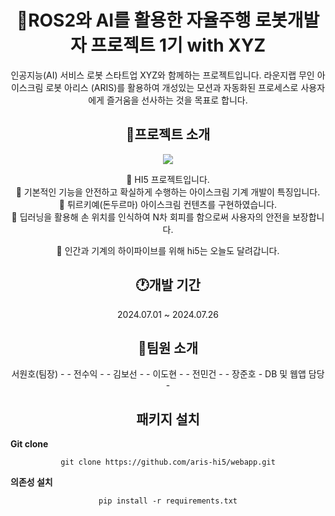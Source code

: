 <div align=center>
  <h1>🍦ROS2와 AI를 활용한 자율주행 로봇개발자 프로젝트 1기 with XYZ</h1>
  인공지능(AI) 서비스 로봇 스타트업 XYZ와 함께하는 프로젝트입니다.
  라운지랩 무인 아이스크림 로봇 아리스 (ARIS)를 활용하여 개성있는 모션과 자동화된 프로세스로 사용자에게 즐거움을 선사하는 것을 목표로 합니다.<br>
  <https://youtu.be/QmEGj73KAvA>
  
  <h2>📃프로젝트 소개</h2>
  <img src="./app/resource/static/images/character_1.png">
  
  👋 HI5 프로젝트입니다.<br>
  👋 기본적인 기능을 안전하고 확실하게 수행하는 아이스크림 기계 개발이 특징입니다.<br>
  👋 튀르키예(돈두르마) 아이스크림 컨텐츠를 구현하였습니다.<br>
  👋 딥러닝을 활용해 손 위치를 인식하여 N차 회피를 함으로써 사용자의 안전을 보장합니다.<br>
  
  👋 인간과 기계의 하이파이브를 위해 hi5는 오늘도 달려갑니다.<br>
  
  <h2>🕐개발 기간</h2>
  2024.07.01 ~ 2024.07.26
  
  <h2>🙍팀원 소개</h2>
  서원호(팀장)
  - 
  - 
  전수익
  - 
  - 
  김보선
  - 
  - 
  이도현
  - 
  - 
  전민건
  - 
  - 
  장준호
  - DB 및 웹앱 담당
  - 
  
  <h2>패키지 설치</h2>

  <div align=left>
    <b>Git clone</b>
  </div>
  
  ```
  git clone https://github.com/aris-hi5/webapp.git
  ```

  <div align=left>
    <b>의존성 설치</b>
  </div>
  
  ```
  pip install -r requirements.txt
  ```

</div>

